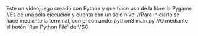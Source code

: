 Este un videojuego creado con Python y que hace uso de la librería Pygame
//Es de una sola ejecución y cuenta con un solo nivel
//Para iniciarlo se hace mediante la terminal, con el comando: python3 main.py //O mediante el botón 'Run Python File' de VSC